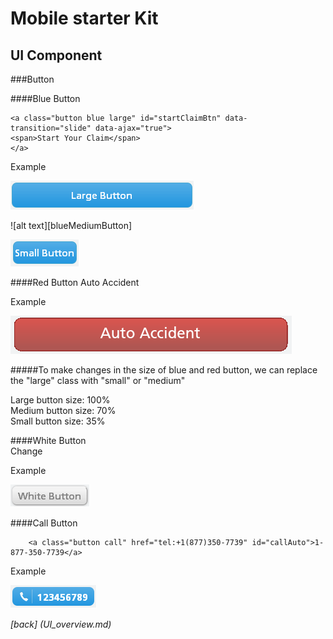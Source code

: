 Mobile starter Kit
================================

UI Component
--------------------------------


###Button		



####Blue Button

	<a class="button blue large" id="startClaimBtn" data-transition="slide" data-ajax="true">
	<span>Start Your Claim</span>
	</a>


Example


![alt text][largeBlueButton]

[largeBlueButton]: ../screenshots/largeBlueButton.png "Demo"

![alt text][blueMediumButton]

[blue_button]: ../screenshots/blueMediumButton.png "Demo"

![alt text][smallBlueButton]

[smallBlueButton]: ../screenshots/smallBlueButton.png "Demo"
	
####Red Button
	<a class="button red large" data-transition="slide" data-ajax="true" id="autoAccident">
	<span>Auto Accident</span> 
	</a>

Example


![alt text][red_button]

[red_button]: ../screenshots/red_button.png "Demo"



#####To make changes in the size of blue and red button, we can replace the "large" class with "small" or "medium"

Large button size: 100%  
Medium button size: 70%  
Small button size: 35%


####White Button	
		<a id="dateChangeBtn" class='button white'>Change </a>


Example

![alt text][Demo]

[Demo]: ../screenshots/whitebutton.png "Demo"


####Call Button
		
		<a class="button call" href="tel:+1(877)350-7739" id="callAuto">1-877-350-7739</a>

Example

![alt text][call_button]

[call_button]: ../screenshots/call_button.png "Demo"


	
*[back] (UI_overview.md)*  
